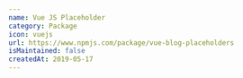 ```yaml
---
name: Vue JS Placeholder
category: Package
icon: vuejs
url: https://www.npmjs.com/package/vue-blog-placeholders
isMaintained: false
createdAt: 2019-05-17
---
```

